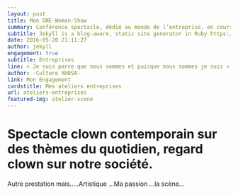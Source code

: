 ```yaml
---
layout: post
title: Mon ONE-Woman-Show
summary: Conférence spectacle, dédié au monde de l’entreprise, en cours de création…
subtitle: Jekyll is a blog-aware, static site generator in Ruby https://jekyllrb.com
date: 2016-05-20 21:11:27
author: jekyll
engagement: true
subtitle: Entreprises
line: « Je suis parce que nous sommes et puisque nous sommes je suis »
author: -Culture XHOSA-
link: Mon Engagement
cardstitle: Mes ateliers entreprises
url: ateliers-entreprises
featured-img: atelier-scene
---
```


# Spectacle clown contemporain sur des thèmes du quotidien, regard clown sur notre société.

Autre prestation mais…..Artistique …Ma passion …la scène…

